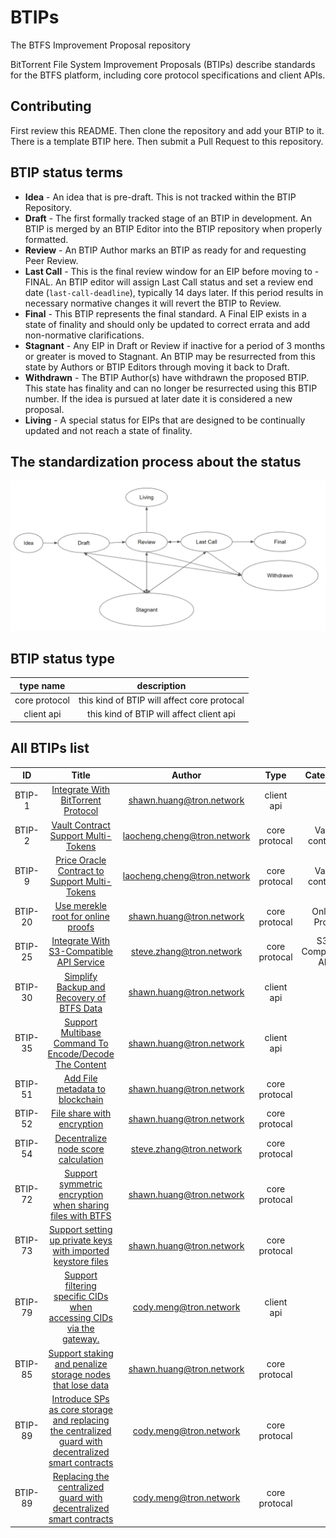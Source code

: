 # BTIPs

The BTFS Improvement Proposal repository

BitTorrent File System Improvement Proposals (BTIPs) describe standards for the BTFS platform, including core protocol specifications and client APIs.

## Contributing

First review this README. Then clone the repository and add your BTIP to it. There is a template BTIP here. Then submit a Pull Request to this repository.

## BTIP status terms

- **Idea** - An idea that is pre-draft. This is not tracked within the BTIP Repository.
- **Draft** - The first formally tracked stage of an BTIP in development. An BTIP is merged by an BTIP Editor into the BTIP repository when properly formatted.
- **Review** - An BTIP Author marks an BTIP as ready for and requesting Peer Review.
- **Last Call** - This is the final review window for an EIP before moving to - FINAL. An BTIP editor will assign Last Call status and set a review end date (`last-call-deadline`), typically 14 days later. If this period results in necessary normative changes it will revert the BTIP to Review.
- **Final** - This BTIP represents the final standard. A Final EIP exists in a state of finality and should only be updated to correct errata and add non-normative clarifications.
- **Stagnant** - Any EIP in Draft or Review if inactive for a period of 3 months or greater is moved to Stagnant. An BTIP may be resurrected from this state by Authors or BTIP Editors through moving it back to Draft.
- **Withdrawn** - The BTIP Author(s) have withdrawn the proposed BTIP. This state has finality and can no longer be resurrected using this BTIP number. If the idea is pursued at later date it is considered a new proposal.
- **Living** - A special status for EIPs that are designed to be continually updated and not reach a state of finality.

## The standardization process about the status

![This is the process about the status](BTIP-process-update.jpeg)

## BTIP status type

|   type name   |                 description                 |
| :-----------: | :-----------------------------------------: |
| core protocol | this kind of BTIP will affect core protocal |
|  client api   |  this kind of BTIP will affect client api   |

## All BTIPs list

|   ID    |                                                          Title                                                           |            Author             |     Type      |     Category      | Status |
| :-----: | :----------------------------------------------------------------------------------------------------------------------: | :---------------------------: | :-----------: | :---------------: | :----: |
| BTIP-1  |                                  [Integrate With BitTorrent Protocol](BTIPS/BTIP-1.md)                                   |  <shawn.huang@tron.network>   |  client api   |                   | Living |
| BTIP-2  |                                  [Vault Contract Support Multi-Tokens](BTIPS/BTIP-2.md)                                  | <laocheng.cheng@tron.network> | core protocal |  Vault contract   | Final  |
| BTIP-9  |                             [Price Oracle Contract to Support Multi-Tokens](BTIPS/BTIP-9.md)                             | <laocheng.cheng@tron.network> | core protocal |  Vault contract   | Final  |
| BTIP-20 |                                  [Use merekle root for online proofs](BTIPS/BTIP-20.md)                                  |  <shawn.huang@tron.network>   | core protocal |   Online Proof    | Final  |
| BTIP-25 |                               [Integrate With S3-Compatible API Service](BTIPS/BTIP-25.md)                               |  <steve.zhang@tron.network>   | core protocal | S3-Compatible API | Living |
| BTIP-30 |                              [Simplify Backup and Recovery of BTFS Data](BTIPS/BTIP-30.md)                               |  <shawn.huang@tron.network>   |  client api   |                   | Final  |
| BTIP-35 |                        [Support Multibase Command To Encode/Decode The Content](BTIPS/BTIP-35.md)                        |  <shawn.huang@tron.network>   |  client api   |                   | Final  |
| BTIP-51 |                                   [Add File metadata to blockchain](BTIPS/BTIP-51.md)                                    |  <shawn.huang@tron.network>   | core protocal |                   | Final  |
| BTIP-52 |                                      [File share with encryption](BTIPS/BTIP-52.md)                                      |  <shawn.huang@tron.network>   | core protocal |                   | Final  |
| BTIP-54 |                                 [Decentralize node score calculation](BTIPS/BTIP-54.md)                                  |  <steve.zhang@tron.network>   | core protocal |                   | Draft  |
| BTIP-72 |                      [Support symmetric encryption when sharing files with BTFS](BTIPS/BTIP-72.md)                       |  <shawn.huang@tron.network>   | core protocal |                   | Final  |
| BTIP-73 |                     [Support setting up private keys with imported keystore files](BTIPS/BTIP-73.md)                     |  <shawn.huang@tron.network>   | core protocal |                   | Final  |
| BTIP-79 |                 [Support filtering specific CIDs when accessing CIDs via the gateway.](BTIPS/BTIP-79.md)                 |   <cody.meng@tron.network>    |  client api   |                   | Final  |
| BTIP-85 |                      [Support staking and penalize storage nodes that lose data](BTIPS/BTIP-85.md)                       |  <shawn.huang@tron.network>   | core protocal |                   | Draft  |
| BTIP-89 | [Introduce SPs as core storage and replacing the centralized guard with decentralized smart contracts](BTIPS/BTIP-89.md) |   <cody.meng@tron.network>    | core protocal |                   |  Idea  |
| BTIP-89 |                  [Replacing the centralized guard with decentralized smart contracts](BTIPS/BTIP-90.md)                  |   <cody.meng@tron.network>    | core protocal |                   |  Idea  |
